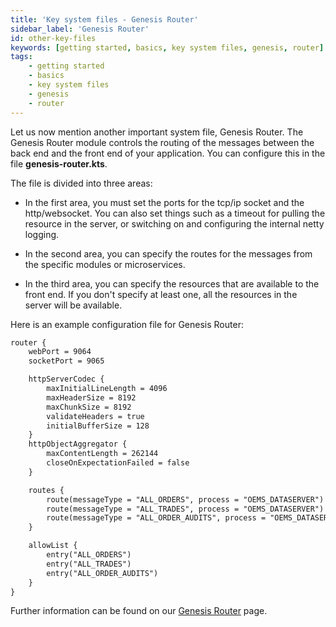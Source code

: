 ```yaml
---
title: 'Key system files - Genesis Router'
sidebar_label: 'Genesis Router'
id: other-key-files
keywords: [getting started, basics, key system files, genesis, router]
tags:
    - getting started
    - basics
    - key system files
    - genesis
    - router
---
```


Let us now mention another important system file, Genesis Router. The Genesis Router module controls the routing of the messages between the back end and the front end of your application. You can configure this in the file **genesis-router.kts**.

The file is divided into three areas:

- In the first area, you must set the ports for the tcp/ip socket and the http/websocket. You can also set things such as a timeout for pulling the resource in the server, or switching on and configuring the internal netty logging.

- In the second area, you can specify the routes for the messages from the specific modules or microservices.

- In the third area, you can specify the resources that are available to the front end. If you don't specify at least one, all the resources in the server will be available.

Here is an example configuration file for Genesis Router:

```xml
router {
    webPort = 9064
    socketPort = 9065

    httpServerCodec {
        maxInitialLineLength = 4096
        maxHeaderSize = 8192
        maxChunkSize = 8192
        validateHeaders = true
        initialBufferSize = 128
    }
    httpObjectAggregator {
        maxContentLength = 262144
        closeOnExpectationFailed = false
    }

    routes {
        route(messageType = "ALL_ORDERS", process = "OEMS_DATASERVER")
        route(messageType = "ALL_TRADES", process = "OEMS_DATASERVER")
        route(messageType = "ALL_ORDER_AUDITS", process = "OEMS_DATASERVER")
    }

    allowList {
        entry("ALL_ORDERS")
        entry("ALL_TRADES")
        entry("ALL_ORDER_AUDITS")
    }
}
```


Further information can be found on our [Genesis Router](../../../../server/configuring-runtime/genesis-router/) page.
